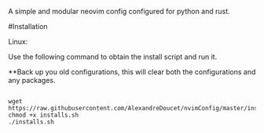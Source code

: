 
A simple and modular neovim config configured for python and rust. 

#Installation

Linux:

Use the following command to obtain the install script and run it.

**Back up you old configurations, this will clear both the configurations and any packages.

```

wget https://raw.githubusercontent.com/AlexandreDoucet/nvimConfig/master/installs.sh
chmod +x installs.sh
./installs.sh

```
